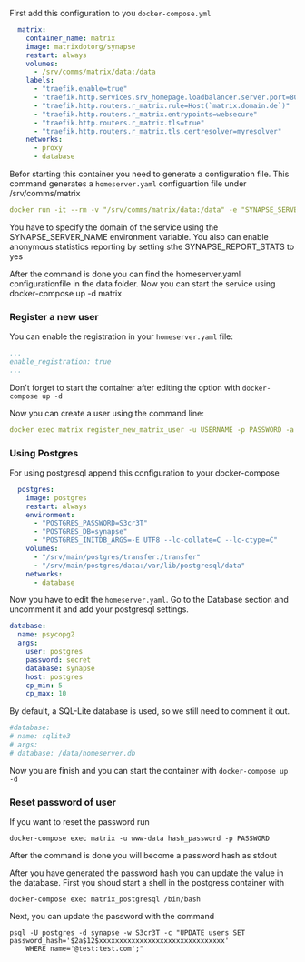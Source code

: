 First add this configuration to you `docker-compose.yml`
```yaml
  matrix:
    container_name: matrix
    image: matrixdotorg/synapse
    restart: always
    volumes:
      - /srv/comms/matrix/data:/data
    labels:
      - "traefik.enable=true"
      - "traefik.http.services.srv_homepage.loadbalancer.server.port=8008"
      - "traefik.http.routers.r_matrix.rule=Host(`matrix.domain.de`)"
      - "traefik.http.routers.r_matrix.entrypoints=websecure"
      - "traefik.http.routers.r_matrix.tls=true"
      - "traefik.http.routers.r_matrix.tls.certresolver=myresolver"
    networks:
      - proxy
      - database
```
Befor starting this container you need to generate a configuration file. This command generates a `homeserver.yaml` configuartion file under /srv/comms/matrix
```yaml
docker run -it --rm -v "/srv/comms/matrix/data:/data" -e "SYNAPSE_SERVER_NAME=matrix.domain.de" -e "SYNAPSE_REPORT_STATS=no" matrixdotorg/synapse:latest generate
```
You have to specify the domain of the service using the SYNAPSE_SERVER_NAME environment variable. You also can enable anonymous statistics reporting by setting sthe SYNAPSE_REPORT_STATS to yes

After the command is done you can find the homeserver.yaml configurationfile in the data folder. 
Now you can start the service using docker-compose up -d matrix

### Register a new user 
You can enable the registration in your `homeserver.yaml` file:
```yaml
...
enable_registration: true
...
```

Don't forget to start the container after editing the option with `docker-compose up -d`

Now you can create a user using the command line:
```yaml
docker exec matrix register_new_matrix_user -u USERNAME -p PASSWORD -a -c /data/homeserver.yaml matrix.domain.de
```

### Using Postgres

For using postgresql append this configuration to your docker-compose

``` yaml
  postgres:
    image: postgres
    restart: always
    environment:
      - "POSTGRES_PASSWORD=S3cr3T"
      - "POSTGRES_DB=synapse"
      - "POSTGRES_INITDB_ARGS=-E UTF8 --lc-collate=C --lc-ctype=C"
    volumes:
      - "/srv/main/postgres/transfer:/transfer"
      - "/srv/main/postgres/data:/var/lib/postgresql/data"
    networks:
      - database
```

Now you have to edit the `homeserver.yaml`. Go to the Database section and uncomment it and add your postgresql settings. 

``` yaml
database:
  name: psycopg2
  args:
    user: postgres
    password: secret
    database: synapse
    host: postgres
    cp_min: 5
    cp_max: 10
```

By default, a SQL-Lite database is used, so we still need to comment it out.


``` yaml
#database:
# name: sqlite3
# args:
# database: /data/homeserver.db

```

Now you are finish and you can start the container with `docker-compose up -d`

### Reset password of user 

If you want to reset the password run 
```shell
docker-compose exec matrix -u www-data hash_password -p PASSWORD
```

After the command is done you will become a password hash as stdout 

After you have generated the password hash you can update the value in the database. First you shoud start a shell in the postgress container with 
```shell
docker-compose exec matrix_postgresql /bin/bash
```
Next, you can update the password with the command 
```shell
psql -U postgres -d synapse -w S3cr3T -c "UPDATE users SET password_hash='$2a$12$xxxxxxxxxxxxxxxxxxxxxxxxxxxxxxx'
    WHERE name='@test:test.com';"
```

